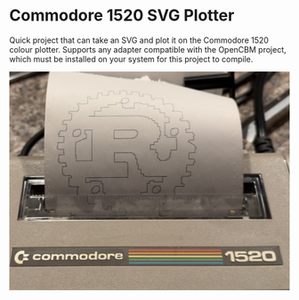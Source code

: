 # Commodore 1520 SVG Plotter
Quick project that can take an SVG and plot it on the Commodore 1520 colour plotter. Supports
any adapter compatible with the OpenCBM project, which must be installed on your system for
this project to compile. 

![1520](docs/rust.jpg)
